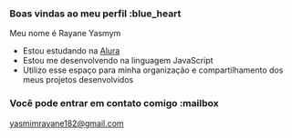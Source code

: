 ### Boas vindas ao meu perfil :blue_heart

Meu nome é Rayane Yasmym

- Estou estudando na [Alura](https://www.alura.com.br)
- Estou me desenvolvendo na linguagem JavaScript
- Utilizo esse espaço para minha organização e compartilhamento dos meus projetos desenvolvidos

### Você pode entrar em contato comigo :mailbox

yasmimrayane182@gmail.com
